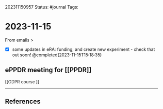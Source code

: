 202311150957
Status: #journal
Tags: 

# 2023-11-15

From emails > 
- [x] some updates in eRA: funding, and create new experiment - check that out soon! @completed(2023-11-15T15:18:35)
## ePPDR meeting for [[PPDR]]

[[GDPR course ]]

---
## References
